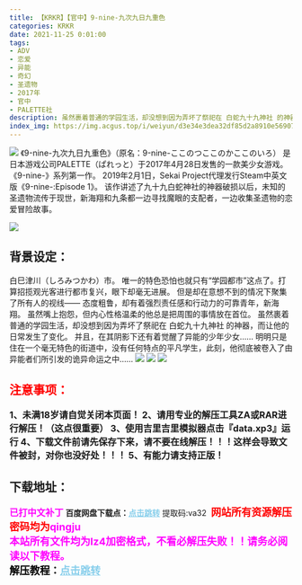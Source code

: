 ```yaml
---
title: 【KRKR】【官中】9-nine-九次九日九重色
categories: KRKR
date: 2021-11-25 0:01:00
tags:
- ADV
- 恋爱
- 异能
- 奇幻
- 圣遗物
- 2017年
- 官中
- PALETTE社
description: 虽然裹着普通的学园生活，却没想到因为弄坏了祭祀在 白蛇九十九神社 的神器，而让他的日常发生了变化。并且，在其阴影下还有着觉醒了异能的少年少女……
index_img: https://img.acgus.top/i/weiyun/d3e34e3dea32df85d2a8910e5690798cbddd293dba9fdb6161652fb80e116ecc4fad1131ae2c576b5cdb9fbdef7942f8.webp
---
```

![](https://img.acgus.top/i/weiyun/d3e34e3dea32df85d2a8910e5690798cbddd293dba9fdb6161652fb80e116ecc4fad1131ae2c576b5cdb9fbdef7942f8.webp)
《9-nine-九次九日九重色》（原名：9-nine-ここのつここのかここのいろ）
是日本游戏公司PALETTE（ぱれっと）于2017年4月28日发售的一款美少女游戏。
《9-nine-》系列第一作。
2019年2月1日，Sekai Project代理发行Steam中英文版《9-nine-:Episode 1》。
该作讲述了九十九白蛇神社的神器破损以后，未知的圣遗物流传于现世，新海翔和九条都一边寻找魔眼的支配者，一边收集圣遗物的恋爱冒险故事。

![](https://img.acgus.top/i/weiyun/bcc3913ad605852c0b91893c3175dc5a2460445a60df677db6623bba5aaf784ec9739ac5b1aa62107ec3ec4b189f7002.webp)
## 背景设定：
白巳津川（しろみつかわ）市。
唯一的特色恐怕也就只有“学园都市”这点了。打算招揽观光客进行都市复兴，眼下却毫无进展。
但是却在意想不到的情况下聚集了所有人的视线——
态度粗鲁，却有着强烈责任感和行动力的可靠青年，新海翔。
虽然嘴上抱怨，但内心性格温柔的他总是把周围的事情放在首位。
虽然裹着普通的学园生活，却没想到因为弄坏了祭祀在 白蛇九十九神社 的神器，而让他的日常发生了变化。
并且，在其阴影下还有着觉醒了异能的少年少女……
明明只是住在一个毫无特色的街道中，没有任何特点的平凡学生，此刻，他彻底被卷入了由异能者们所引发的诡异命运之中……
![](https://img.acgus.top/i/weiyun/480520f6368cd9ab02418633244242721c02f922daa7b932124cdbf468133e8ec451ae54880a0121e79940f405a38d05.webp)
![](https://img.acgus.top/i/weiyun/9c4bb50c28bc6eb81db4d646a508d7c41b2a45d096a110cbb89fdfe4668d9dac9f9b08cf230c2dd21433046cb8f574f5.webp)
![](https://img.acgus.top/i/weiyun/008592ef459d44ff19fcf0253d1de2d80d2a2a987488de2dd7a82e92bee8382ac8e06b2fee103357f5be9d54cc9d1125.webp)


## <font color=#FF0000 >注意事项：</font>
<font size=3><b>1、未满18岁请自觉关闭本页面！
2、请用专业的解压工具ZA或RAR进行解压！（这点很重要）
3、使用吉里吉里模拟器点击『data.xp3』运行
4、下载文件前请先保存下来，请不要在线解压！！！这样会导致文件被封，对你也没好处！！！
5、有能力请支持正版！</b></font>

## 下载地址：
<font color=#FF00FF size=3>**已打中文补丁**</font>
<b>百度网盘下载点：</b><a href="https://pan.baidu.com/s/19IPYYaAIXyV_rBABKlNetQ?pwd=va32" style="color: #87CEEB;"><b>点击跳转</b></a> 提取码:va32
<a style="padding: 0" href="https://post.qingju.org/AD/"><img style="max-width:100%" src="https://img.acgus.top/i/2024/07/478f689b8021d8d499ab43d21acf137a.gif" alt=""></a>
<b><font color=#FF0000 size=4>网站所有资源解压密码均为</b></font><b><font color=#FF00FF size=4>qingju</font><font color=#FF0000 ></font></b><br><b><font color=#FF00FF size=4>本站所有文件均为lz4加密格式，不看必解压失败！！请务必阅读以下教程。</b></font><br><b><font color=#000 size=4>解压教程：</b><a href="https://post.qingju.org/tutorial/000/" style="color: #87CEEB;"><b>点击跳转</b></a>
